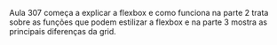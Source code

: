 Aula 307 começa a explicar a flexbox e como funciona na parte 2 trata sobre as funções que podem estilizar a flexbox e na parte 3 mostra as principais diferenças da grid.